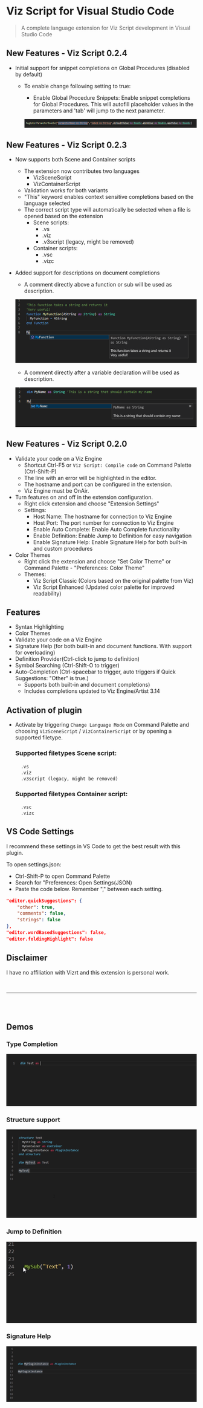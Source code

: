 # Viz Script for Visual Studio Code

> A complete language extension for Viz Script development in Visual Studio Code

## New Features - Viz Script 0.2.4
* Initial support for snippet completions on Global Procedures (disabled by default)
    * To enable change following setting to true:
        * Enable Global Procedure Snippets: Enable snippet completions for Global Procedures. This will autofill placeholder values in the parameters and 'tab' will jump to the next parameter.

         !["Snippet completions"](images/snippet_completions.png)

## New Features - Viz Script 0.2.3
* Now supports both Scene and Container scripts
    * The extension now contributes two languages
        * VizSceneScript
        * VizContainerScript
    * Validation works for both variants
    * "This" keyword enables context sensitive completions based on the language selected
    * The correct script type will automatically be selected when a file is opened based on the extension
        * Scene scripts:
            * .vs 
            * .viz
            * .v3script (legacy, might be removed)
        * Container scripts:
            * .vsc 
            * .vizc

* Added support for descriptions on document completions
    * A comment directly above a function or sub will be used as description.
    
    !["Function description"](images/function_description.png)
     * A comment directly after a variable declaration will be used as description.
    
    !["Variable description"](images/variable_description.png)

## New Features - Viz Script 0.2.0
* Validate your code on a Viz Engine
    * Shortcut Ctrl-F5 or `Viz Script: Compile code` on Command Palette (Ctrl-Shift-P) 
    * The line with an error will be highlighted in the editor. 
    * The hostname and port can be configured in the extension. 
    * Viz Engine must be OnAir.
* Turn features on and off in the extension configuration.
    * Right click extension and choose "Extension Settings"
    * Settings:
        * Host Name: The hostname for connection to Viz Engine
        * Host Port: The port number for connection to Viz Engine
        * Enable Auto Complete: Enable Auto Complete functionality
        * Enable Definition: Enable Jump to Definition for easy navigation
        * Enable Signature Help: Enable Signature Help for both built-in and custom procedures
* Color Themes
    * Right click the extension and choose "Set Color Theme" or Command Palette - "Preferences: Color Theme"
    * Themes:
        * Viz Script Classic (Colors based on the original palette from Viz)
        * Viz Script Enhanced (Updated color palette for improved readability)

## Features
* Syntax Highlighting
* Color Themes
* Validate your code on a Viz Engine 
* Signature Help (for both built-in and document functions. With support for overloading)
* Definition Provider(Ctrl-click to jump to definition)
* Symbol Searching (Ctrl-Shift-O to trigger)
* Auto-Completion (Ctrl-spacebar to trigger, auto triggers if Quick Suggestions: "Other" is true.)
    * Supports both built-in and document completions)<br>
	* Includes completions updated to Viz Engine/Artist 3.14


## Activation of plugin
* Activate by triggering `Change Language Mode` on Command Palette and choosing `VizSceneScript` / `VizContainerScript` or by opening a supported filetype.

    ### Supported filetypes Scene script:
        .vs 
        .viz
        .v3script (legacy, might be removed) 
    
    ### Supported filetypes Container script:
        .vsc 
        .vizc


## VS Code Settings
I recommend these settings in VS Code to get the best result with this plugin.

To open settings.json:
* Ctrl-Shift-P to open Command Palette
* Search for "Preferences: Open Settings(JSON)
* Paste the code below. Remember "," between each setting.

```json
"editor.quickSuggestions": {
    "other": true,
    "comments": false,
    "strings": false
},
"editor.wordBasedSuggestions": false,
"editor.foldingHighlight": false
```


## Disclaimer
I have no affiliation with Vizrt and this extension is personal work. 

<br>

---

<br>
<br>

## Demos

### Type Completion
![Structure support demo](images/TypeCompletion.gif)

### Structure support
![Structure support demo](images/StructureSupport.gif)

### Jump to Definition
![Jump to Definition demo](images/JumpToDefinition.gif)

### Signature Help
![Signature Help demo](images/SignatureHelp.gif)

